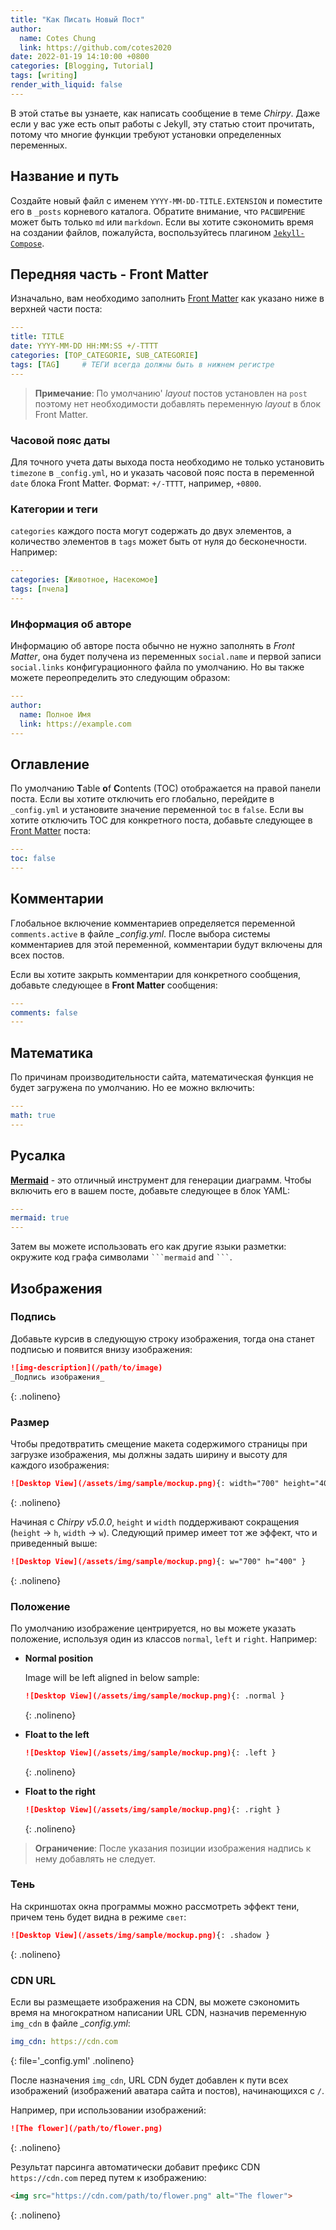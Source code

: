 ```yaml
---
title: "Как Писать Новый Пост"
author:
  name: Cotes Chung
  link: https://github.com/cotes2020
date: 2022-01-19 14:10:00 +0800
categories: [Blogging, Tutorial]
tags: [writing]
render_with_liquid: false
---
```


В этой статье вы узнаете, как написать сообщение в теме _Chirpy_. Даже если у вас уже есть опыт работы с Jekyll, эту статью стоит прочитать, потому что многие функции требуют установки определенных переменных.

## Название и путь

Создайте новый файл с именем `YYYY-MM-DD-TITLE.EXTENSION` и поместите его в `_posts` корневого каталога. Обратите внимание, что `РАСШИРЕНИЕ` может быть только `md` или `markdown`. Если вы хотите сэкономить время на создании файлов, пожалуйста, воспользуйтесь плагином [`Jekyll-Compose`](https://github.com/jekyll/jekyll-compose).

## Передняя часть - Front Matter

Изначально, вам необходимо заполнить [Front Matter](https://jekyllrb.com/docs/front-matter/) как указано ниже в верхней части поста:

```yaml
---
title: TITLE
date: YYYY-MM-DD HH:MM:SS +/-TTTT
categories: [TOP_CATEGORIE, SUB_CATEGORIE]
tags: [TAG]     # ТЕГИ всегда должны быть в нижнем регистре
---
```

> **Примечание**: По умолчанию' _layout_ постов установлен на `post` поэтому нет необходимости добавлять переменную _layout_ в блок Front Matter.

### Часовой пояс даты

Для точного учета даты выхода поста необходимо не только установить `timezone` в `_config.yml`, но и указать часовой пояс поста в переменной `date` блока Front Matter. Формат: `+/-TTTT`, например, `+0800`.

### Категории и теги

`categories` каждого поста могут содержать до двух элементов, а количество элементов в `tags` может быть от нуля до бесконечности. Например:

```yaml
---
categories: [Животное, Насекомое]
tags: [пчела]
---
```

### Информация об авторе

Информацию об авторе поста обычно не нужно заполнять в _Front Matter_, она будет получена из переменных `social.name` и первой записи `social.links` конфигурационного файла по умолчанию. Но вы также можете переопределить это следующим образом:

```yaml
---
author:
  name: Полное Имя
  link: https://example.com
---
```

## Оглавление

По умолчанию **T**able **o**f **C**ontents (TOC) отображается на правой панели поста. Если вы хотите отключить его глобально, перейдите в `_config.yml` и установите значение переменной `toc` в `false`. Если вы хотите отключить TOC для конкретного поста, добавьте следующее в [Front Matter](https://jekyllrb.com/docs/front-matter/) поста:

```yaml
---
toc: false
---
```

## Комментарии

Глобальное включение комментариев определяется переменной `comments.active` в файле _\_config.yml_. После выбора системы комментариев для этой переменной, комментарии будут включены для всех постов.

Если вы хотите закрыть комментарии для конкретного сообщения, добавьте следующее в **Front Matter** сообщения:

```yaml
---
comments: false
---
```

## Математика

По причинам производительности сайта, математическая функция не будет загружена по умолчанию. Но ее можно включить:

```yaml
---
math: true
---
```

## Русалка

[**Mermaid**](https://github.com/mermaid-js/mermaid) - это отличный инструмент для генерации диаграмм. Чтобы включить его в вашем посте, добавьте следующее в блок YAML:

```yaml
---
mermaid: true
---
```

Затем вы можете использовать его как другие языки разметки: окружите код графа символами ```` ```mermaid ```` and ```` ``` ````.

## Изображения

### Подпись

Добавьте курсив в следующую строку изображения, тогда она станет подписью и появится внизу изображения:

```markdown
![img-description](/path/to/image)
_Подпись изображения_
```
{: .nolineno}

### Размер

Чтобы предотвратить смещение макета содержимого страницы при загрузке изображения, мы должны задать ширину и высоту для каждого изображения:

```markdown
![Desktop View](/assets/img/sample/mockup.png){: width="700" height="400" }
```
{: .nolineno}

Начиная с _Chirpy v5.0.0_, `height` и `width` поддерживают сокращения (`height` → `h`, `width` → `w`). Следующий пример имеет тот же эффект, что и приведенный выше:

```markdown
![Desktop View](/assets/img/sample/mockup.png){: w="700" h="400" }
```
{: .nolineno}

### Положение

По умолчанию изображение центрируется, но вы можете указать положение, используя один из классов `normal`, `left` и `right`. Например:

- **Normal position**

  Image will be left aligned in below sample:

  ```markdown
  ![Desktop View](/assets/img/sample/mockup.png){: .normal }
  ```
  {: .nolineno}

- **Float to the left**

  ```markdown
  ![Desktop View](/assets/img/sample/mockup.png){: .left }
  ```
  {: .nolineno}

- **Float to the right**

  ```markdown
  ![Desktop View](/assets/img/sample/mockup.png){: .right }
  ```
  {: .nolineno}

> **Ограничение**: После указания позиции изображения надпись к нему добавлять не следует.

### Тень

На скриншотах окна программы можно рассмотреть эффект тени, причем тень будет видна в режиме `свет`:

```markdown
![Desktop View](/assets/img/sample/mockup.png){: .shadow }
```
{: .nolineno}

### CDN URL

Если вы размещаете изображения на CDN, вы можете сэкономить время на многократном написании URL CDN, назначив переменную `img_cdn` в файле _\_config.yml_:

```yaml
img_cdn: https://cdn.com
```
{: file='_config.yml' .nolineno}

После назначения `img_cdn`, URL CDN будет добавлен к пути всех изображений (изображений аватара сайта и постов), начинающихся с `/`.

Например, при использовании изображений:

```markdown
![The flower](/path/to/flower.png)
```
{: .nolineno}

Результат парсинга автоматически добавит префикс CDN `https://cdn.com` перед путем к изображению:

```html
<img src="https://cdn.com/path/to/flower.png" alt="The flower">
```
{: .nolineno}


